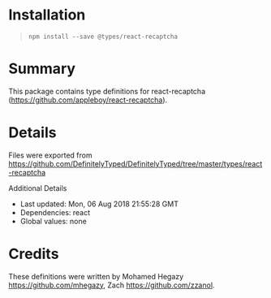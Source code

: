 # Installation
> `npm install --save @types/react-recaptcha`

# Summary
This package contains type definitions for react-recaptcha (https://github.com/appleboy/react-recaptcha).

# Details
Files were exported from https://github.com/DefinitelyTyped/DefinitelyTyped/tree/master/types/react-recaptcha

Additional Details
 * Last updated: Mon, 06 Aug 2018 21:55:28 GMT
 * Dependencies: react
 * Global values: none

# Credits
These definitions were written by Mohamed Hegazy <https://github.com/mhegazy>, Zach <https://github.com/zzanol>.
